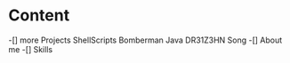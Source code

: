 # Content
-[] more Projects
    ShellScripts
    Bomberman Java
    DR31Z3HN Song
-[] About me
-[] Skills